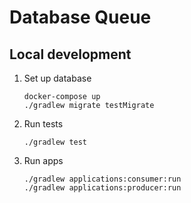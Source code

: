 # Database Queue

## Local development

1.  Set up database
    ```shell
    docker-compose up
    ./gradlew migrate testMigrate
    ```

1.  Run tests
    ```shell
    ./gradlew test
    ```

1.  Run apps
    ```shell
    ./gradlew applications:consumer:run
    ./gradlew applications:producer:run
    ```
